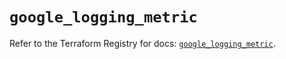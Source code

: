 # `google_logging_metric`

Refer to the Terraform Registry for docs: [`google_logging_metric`](https://registry.terraform.io/providers/hashicorp/google-beta/6.34.0/docs/resources/google_logging_metric).
